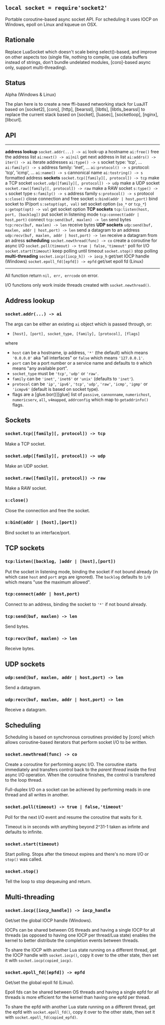 
## `local socket = require'socket2'`

Portable coroutine-based async socket API. For scheduling it uses IOCP
on Windows, epoll on Linux and kqueue on OSX.

## Rationale

Replace LuaSocket which doesn't scale being select()-based, and improve on
other aspects too (single file, nothing to compile, use cdata buffers instead
of strings, don't bundle undelated modules, [coro]-based async only, support
multi-threading).

## Status

<warn>Alpha (Windows & Linux)</warn>

The plan here is to create a new ffi-based networking stack for LuaJIT based
on [socket2], [coro], [http], [bearssl], [libtls], [libtls_bearssl] to replace the
current stack based on [socket], [luasec], [socketloop], [nginx], [libcurl].


## API

------------------------------------------------- ----------------------------
__address lookup__
`socket.addr(...) -> ai`                          look-up a hostname
`ai:free()`                                       free the address list
`ai:next() -> ai|nil`                             get next address in list
`ai:addrs() -> iter() -> ai`                      iterate addresses
`ai:type() -> s`                                  socket type: 'tcp', ...
`ai:family() -> s`                                address family: 'inet', ...
`ai:protocol() -> s`                              protocol: 'tcp', 'icmp', ...
`ai:name() -> s`                                  cannonical name
`ai:tostring() -> s`                              formatted address
__sockets__
`socket.tcp([family][, protocol]) -> tcp`         make a TCP socket
`socket.udp([family][, protocol]) -> udp`         make a UDP socket
`socket.raw([family][, protocol]) -> raw`         make a RAW socket
`s:type() -> s`                                   socket type
`s:family() -> s`                                 address family
`s:protocol() -> s`                               protocol
`s:close()`                                       close connection and free socket
`s:bind(addr | host,port)`                        bind socket to IP/port
`s:setopt(opt, val)`                              set socket option (`so_*` or `tcp_*`)
`s:getopt(opt) -> val`                            get socket option
__TCP sockets__
`tcp:listen(host, port, [backlog])`               put socket in listening mode
`tcp:connect(addr | host,port)`                   connect
`tcp:send(buf, maxlen) -> len`                    send bytes
`tcp:recv(buf, maxlen) -> len`                    receive bytes
__UDP sockets__
`udp:send(buf, maxlen, addr | host,port) -> len`  send a datagram to an address
`udp:recv(buf, maxlen, addr | host,port) -> len`  receive a datagram from an adress
__scheduling__
`socket.newthread(func) -> co`                    create a coroutine for async I/O
`socket.poll(timeout) -> true | false,'timeout'`  poll for I/O
`socket.start(timeout)`                           keep polling until timeout
`socket.stop()`                                   stop polling
__multi-threading__
`socket.iocp([iocp_h]) -> iocp_h`                 get/set IOCP handle (Windows)
`socket.epoll_fd([epfd]) -> epfd`                 get/set epoll fd (Linux)
------------------------------------------------- ----------------------------

All function return `nil, err, errcode` on error.

I/O functions only work inside threads created with `socket.newthread()`.

## Address lookup

### `socket.addr(...) -> ai`

The args can be either an existing `ai` object which is passed through, or:

  * `[host], [port], socket_type, [family], [protocol], [flags]`

where

  * `host` can be a hostname, ip address, `'*'` (the default) which means
  `'0.0.0.0'` aka "all interfaces" or `false` which means `'127.0.0.1'`.
  * `port` can be a port number or a service name and defaults to `0`
  which means "any available port".
  * `socket_type` must be `'tcp'`, `'udp'` or `'raw'`.
  * `family` can be `'inet'`, `'inet6'` or `'unix'` (defaults to `'inet'`).
  * `protocol` can be `'ip'`, `'ipv6'`, `'tcp'`, `'udp'`, `'raw'`, `'icmp'`,
  `'igmp'` or `'icmpv6'` (default is based on socket type).
  * flags are a [glue.bor()][glue] list of `passive`, `cannonname`,
    `numerichost`, `numericserv`, `all`, `v4mapped`, `addrconfig`
    which map to `getaddrinfo()` flags.

## Sockets

### `socket.tcp([family][, protocol]) -> tcp`

Make a TCP socket.

### `socket.udp([family][, protocol]) -> udp`

Make an UDP socket.

### `socket.raw([family][, protocol]) -> raw`

Make a RAW socket.

### `s:close()`

Close the connection and free the socket.

### `s:bind(addr | [host],[port])`

Bind socket to an interface/port.

## TCP sockets

### `tcp:listen([backlog, ]addr | [host],[port])`

Put the socket in listening mode, binding the socket if not bound already
(in which case `host` and `port` args are ignored). The `backlog` defaults
to `1/0` which means "use the maximum allowed".

### `tcp:connect(addr | host,port)`

Connect to an address, binding the socket to `'*'` if not bound already.

### `tcp:send(buf, maxlen) -> len`

Send bytes.

### `tcp:recv(buf, maxlen) -> len`

Receive bytes.

## UDP sockets

### `udp:send(buf, maxlen, addr | host,port) -> len`

Send a datagram.

### `udp:recv(buf, maxlen, addr | host,port) -> len`

Receive a datagram.

## Scheduling

Scheduling is based on synchronous coroutines provided by [coro] which
allows coroutine-based iterators that perform socket I/O to be written.

### `socket.newthread(func) -> co`

Create a coroutine for performing async I/O. The coroutine starts immediately
and transfers control back to the _parent thread_ inside the first async
I/O operation. When the coroutine finishes, the control is transfered to
the loop thread.

Full-duplex I/O on a socket can be achieved by performing reads in one thread
and all writes in another.

### `socket.poll(timeout) -> true | false,'timeout'`

Poll for the next I/O event and resume the coroutine that waits for it.

Timeout is in seconds with anything beyond 2^31-1 taken as infinte
and defaults to infinite.

### `socket.start(timeout)`

Start polling. Stops after the timeout expires and there's no more I/O
or `stop()` was called.

### `socket.stop()`

Tell the loop to stop dequeuing and return.

## Multi-threading

### `socket.iocp([iocp_handle]) -> iocp_handle`

Get/set the global IOCP handle (Windows).

IOCPs can be shared between OS threads and having a single IOCP for all
threads (as opposed to having one IOCP per thread/Lua state) enables the
kernel to better distribute the completion events between threads.

To share the IOCP with another Lua state running on a different thread,
get the IOCP handle with `socket.iocp()`, copy it over to the other state,
then set it with `socket.iocp(copied_iocp)`.

### `socket.epoll_fd([epfd]) -> epfd`

Get/set the global epoll fd (Linux).

Epoll fds can be shared between OS threads and having a single epfd for all
threads is more efficient for the kernel than having one epfd per thread.


To share the epfd with another Lua state running on a different thread,
get the epfd with `socket.epoll_fd()`, copy it over to the other state,
then set it with `socket.epoll_fd(copied_epfd)`.

